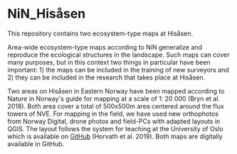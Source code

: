 # NiN_Hisåsen
This repository contains two ecosystem-type maps at Hisåsen.

Area-wide ecosystem-type maps according to NiN generalize and reproduce the ecological structures in the landscape. Such maps can cover many purposes, but in this context two things in particular have been important: 1) the maps can be included in the training of new surveyors and 2) they can be included in the research that takes place at Hisåsen.

Two areas on Hisåsen in Eastern Norway have been mapped according to Nature in Norway's guide for mapping at a scale of 1: 20 000 (Bryn et al. 2018). Both area cover a total of 500x500m area centered around the flux towers of NVE.
For mapping in the field, we have used new orthophotos from Norway Digital, drone photos and field-PCs with adapted layouts in QGIS. The layout follows the system for teaching at the University of Oslo which is available on [GitHub](https://github.com/geco-nhm/NiN_QGIS_3.x) (Horvath et al. 2019). Both maps are digitally available in GitHub.
